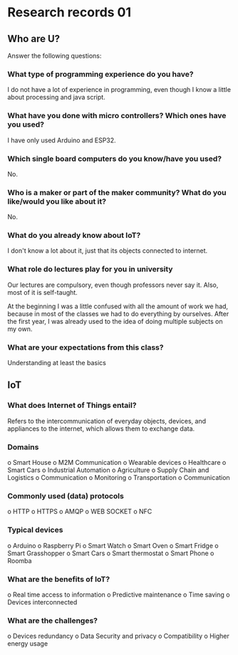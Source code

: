 # Research records 01

## Who are U?
Answer the following questions:

### What type of programming experience do you have?
I do not have a lot of experience in programming, even though I know a little about processing and java script.

### What have you done with micro controllers? Which ones have you used?
I have only used Arduino and ESP32.

### Which single board computers do you know/have you used?
No.

### Who is a maker or part of the maker community? What do you like/would you like about it?
No.

### What do you already know about IoT?
I don't know a lot about it, just that its objects connected to internet.

### What role do lectures play for you in university
Our lectures are compulsory, even though professors never say it. Also, most of it is self-taught.

At the beginning I was a little confused with all the amount of work we had, because in most of the classes we had to do everything by ourselves. After the first year, I was already used to the idea of doing multiple subjects on my own.

### What are your expectations from this class?
Understanding at least the basics


## IoT

### What does Internet of Things entail?
Refers to the intercommunication of everyday objects, devices, and appliances to the internet, which allows them to exchange data.

### Domains
o	Smart House 
o	M2M Communication 
o	Wearable devices
o	Healthcare
o	Smart Cars
o	Industrial Automation
o	Agriculture
o	Supply Chain and Logistics
o	Communication
o	Monitoring
o	Transportation
o	Communication

### Commonly used (data) protocols
o	HTTP
o	HTTPS
o	AMQP
o	WEB SOCKET
o	NFC

### Typical devices
o	Arduino
o	Raspberry Pi
o	Smart Watch
o	Smart Oven
o	Smart Fridge
o	Smart Grasshopper
o	Smart Cars
o	Smart thermostat
o	Smart Phone
o	Roomba

### What are the benefits of IoT?
o	Real time access to information
o	Predictive maintenance
o	Time saving
o	Devices interconnected

### What are the challenges?
o	Devices redundancy
o	Data Security and privacy
o	Compatibility
o	Higher energy usage


